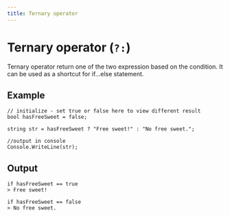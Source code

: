 ```yaml
---
title: Ternary operator
---
```


# Ternary operator (`?:`)
Ternary operator return one of the two expression based on the condition. It can be used as a shortcut for if...else statement.

## Example
```
// initialize - set true or false here to view different result
bool hasFreeSweet = false;

string str = hasFreeSweet ? "Free sweet!" : "No free sweet.";

//output in console
Console.WriteLine(str);
```

## Output
```
if hasFreeSweet == true
> Free sweet!

if hasFreeSweet == false
> No free sweet.
```
